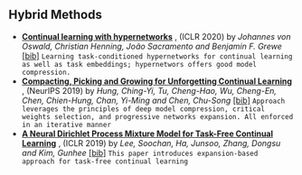 
## Hybrid Methods
- [**Continual learning with hypernetworks**](https://openreview.net/forum?id=SJgwNerKvB) , (ICLR 2020) by *Johannes von Oswald, Christian Henning, João Sacramento and Benjamin F. Grewe* [[bib]](https://github.com/optimass/continual_learning_papers/blob/master/bibtex.bib#L839-L846) 
``` Learning task-conditioned hypernetworks for continual learning as well as task embeddings; hypernetwors offers good model compression. ``` 
- [**Compacting, Picking and Growing for Unforgetting Continual Learning**](https://arxiv.org/abs/1910.06562) , (NeurIPS 2019) by *Hung, Ching-Yi, Tu, Cheng-Hao, Wu, Cheng-En, Chen, Chien-Hung, Chan, Yi-Ming and Chen, Chu-Song* [[bib]](https://github.com/optimass/continual_learning_papers/blob/master/bibtex.bib#L368-L376) 
``` Approach leverages the principles of deep model compression, critical weights selection, and progressive networks expansion. All enforced in an iterative manner ``` 
- [**A Neural Dirichlet Process Mixture Model for Task-Free Continual Learning**](https://arxiv.org/pdf/2001.00689.pdf) , (ICLR 2019) by *Lee, Soochan, Ha, Junsoo, Zhang, Dongsu and Kim, Gunhee* [[bib]](https://github.com/optimass/continual_learning_papers/blob/master/bibtex.bib#L1374-L1381) 
``` This paper introduces expansion-based approach for task-free continual learning ``` 
